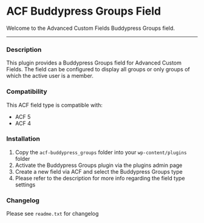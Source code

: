 # ACF Buddypress Groups Field

Welcome to the Advanced Custom Fields Buddypress Groups field.

-----------------------

### Description

This plugin provides a Buddypress Groups field for Advanced Custom Fields. The field can be configured to display all groups or only groups of which the active user is a member.

### Compatibility

This ACF field type is compatible with:
* ACF 5
* ACF 4

### Installation

1. Copy the `acf-buddypress_groups` folder into your `wp-content/plugins` folder
2. Activate the Buddypress Groups plugin via the plugins admin page
3. Create a new field via ACF and select the Buddypress Groups type
4. Please refer to the description for more info regarding the field type settings

### Changelog
Please see `readme.txt` for changelog
